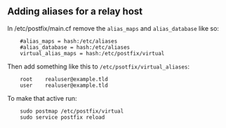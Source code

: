 ## Adding aliases for a relay host

In /etc/postfix/main.cf remove the `alias_maps` and `alias_database` like so:

        #alias_maps = hash:/etc/aliases
        #alias_database = hash:/etc/aliases
        virtual_alias_maps = hash:/etc/postfix/virtual

Then add something like this to `/etc/psotfix/virtual_aliases`:

        root    realuser@example.tld
        user    realuser@example.tld

To make that active run:

        sudo postmap /etc/postfix/virtual
        sudo service postfix reload
